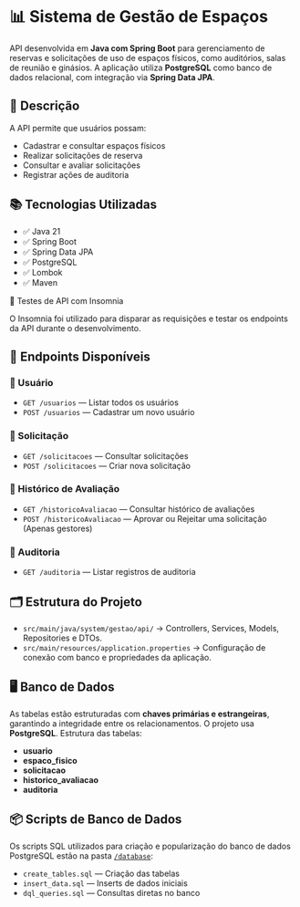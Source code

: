 # 📊 Sistema de Gestão de Espaços

API desenvolvida em **Java com Spring Boot** para gerenciamento de reservas e solicitações de uso de espaços físicos, como auditórios, salas de reunião e ginásios. A aplicação utiliza **PostgreSQL** como banco de dados relacional, com integração via **Spring Data JPA**.

## 📑 Descrição

A API permite que usuários possam:
- Cadastrar e consultar espaços físicos
- Realizar solicitações de reserva
- Consultar e avaliar solicitações
- Registrar ações de auditoria

## 📚 Tecnologias Utilizadas

- ✅ Java 21  
- ✅ Spring Boot  
- ✅ Spring Data JPA  
- ✅ PostgreSQL  
- ✅ Lombok  
- ✅ Maven

🧪 Testes de API com Insomnia

O Insomnia foi utilizado para disparar as requisições e testar os endpoints da API durante o desenvolvimento.

## 📡 Endpoints Disponíveis

### 📌 Usuário
- `GET /usuarios` — Listar todos os usuários
- `POST /usuarios` — Cadastrar um novo usuário

### 📌 Solicitação
- `GET /solicitacoes` — Consultar solicitações
- `POST /solicitacoes` — Criar nova solicitação

### 📌 Histórico de Avaliação
- `GET /historicoAvaliacao` — Consultar histórico de avaliações
- `POST /historicoAvaliacao` — Aprovar ou Rejeitar uma solicitação (Apenas gestores)

### 📌 Auditoria
- `GET /auditoria` — Listar registros de auditoria


## 🗂️ Estrutura do Projeto

- `src/main/java/system/gestao/api/` → Controllers, Services, Models, Repositories e DTOs.
- `src/main/resources/application.properties` → Configuração de conexão com banco e propriedades da aplicação.

## 🖥️ Banco de Dados

As tabelas estão estruturadas com **chaves primárias e estrangeiras**, garantindo a integridade entre os relacionamentos.
O projeto usa **PostgreSQL**. Estrutura das tabelas:

- **usuario**
- **espaco_fisico**
- **solicitacao**
- **historico_avaliacao**
- **auditoria**

## 📦 Scripts de Banco de Dados

Os scripts SQL utilizados para criação e popularização do banco de dados PostgreSQL estão na pasta [`/database`](./sql):

- `create_tables.sql` — Criação das tabelas
- `insert_data.sql` — Inserts de dados iniciais
- `dql_queries.sql` — Consultas diretas no banco
  
